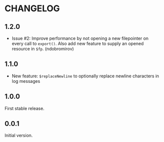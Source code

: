 # CHANGELOG

## 1.2.0

 * Issue #2: Improve performance by not opening a new filepointer on every call to
  `export()`. Also add new feature to supply an opened resource in `$fp`. (ndobromirov)

## 1.1.0

 * New feature: `$replaceNewline` to optionally replace newline characters in log messages

## 1.0.0

First stable release.

## 0.0.1

Initial version.
